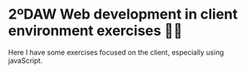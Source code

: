 # 2ºDAW Web development in client environment exercises 🙋‍♂️

Here I have some exercises focused on the client, especially using javaScript.

